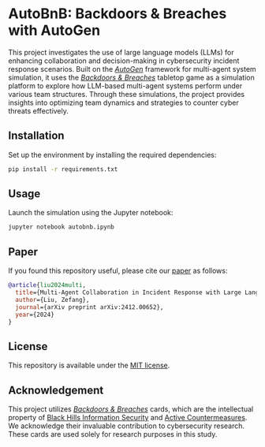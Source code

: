 # AutoBnB: Backdoors & Breaches with AutoGen

This project investigates the use of large language models (LLMs) for enhancing collaboration and decision-making in cybersecurity incident response scenarios. Built on the *[AutoGen](https://microsoft.github.io/autogen/)* framework for multi-agent system simulation, it uses the *[Backdoors & Breaches](https://www.blackhillsinfosec.com/projects/backdoorsandbreaches/)* tabletop game as a simulation platform to explore how LLM-based multi-agent systems perform under various team structures. Through these simulations, the project provides insights into optimizing team dynamics and strategies to counter cyber threats effectively.

## Installation

Set up the environment by installing the required dependencies:
```bash
pip install -r requirements.txt
```

## Usage

Launch the simulation using the Jupyter notebook:
```bash
jupyter notebook autobnb.ipynb
```

## Paper

If you found this repository useful, please cite our [paper](https://arxiv.org/abs/2412.00652) as follows:
```bibtex
@article{liu2024multi,
  title={Multi-Agent Collaboration in Incident Response with Large Language Models},
  author={Liu, Zefang},
  journal={arXiv preprint arXiv:2412.00652},
  year={2024}
}
```

## License

This repository is available under the [MIT license](LICENSE).

## Acknowledgement

This project utilizes *[Backdoors & Breaches](https://www.blackhillsinfosec.com/projects/backdoorsandbreaches/)* cards, which are the intellectual property of [Black Hills Information Security](https://www.blackhillsinfosec.com/) and [Active Countermeasures](https://www.activecountermeasures.com/). We acknowledge their invaluable contribution to cybersecurity research. These cards are used solely for research purposes in this study.

